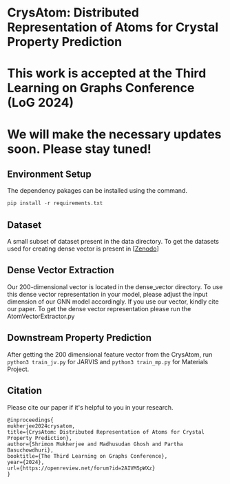 # CrysAtom: Distributed Representation of Atoms for Crystal Property Prediction
# This work is accepted at the Third Learning on Graphs Conference (LoG 2024)
# We will make the necessary updates soon. Please stay tuned!
## Environment Setup
The dependency pakages can be installed using the command.
```python
pip install -r requirements.txt
```

## Dataset
A small subset of dataset present in the data directory. To get the datasets used for creating dense vector is present in [[Zenodo](https://zenodo.org/records/14242239?token=eyJhbGciOiJIUzUxMiJ9.eyJpZCI6IjA2NzVlMjVmLWM1ZWEtNDk4NC04ZmM5LTFkMWMzNjg0ZTRjMSIsImRhdGEiOnt9LCJyYW5kb20iOiIzYjdkNTFhMzFkYjc1ZWU3N2M2NGIzMmE4YWFiYjNlOSJ9.zG80nRXipzEdJ9MypJe2toA5UcvOmsZ1svlaKk-5qHtN937iHdOlKU1WeIBslatZFgXvCcNb7NrGRFIgPFXhBQ)]
## Dense Vector Extraction
Our 200-dimensional vector is located in the dense_vector directory. To use this dense vector representation in your model, please adjust the input dimension of our GNN model accordingly. If you use our vector, kindly cite our paper.
To get the dense vector representation please run the AtomVectorExtractor.py

## Downstream Property Prediction
After getting the 200 dimensional feature vector from the CrysAtom, run ```python3 train_jv.py``` for JARVIS and ```python3 train_mp.py``` for Materials Project.

## Citation  <a name="cite"></a>
Please cite our paper if it's helpful to you in your research.

```bibtext
@inproceedings{
mukherjee2024crysatom,
title={CrysAtom: Distributed Representation of Atoms for Crystal Property Prediction},
author={Shrimon Mukherjee and Madhusudan Ghosh and Partha Basuchowdhuri},
booktitle={The Third Learning on Graphs Conference},
year={2024},
url={https://openreview.net/forum?id=2AIVM5pWXz}
}
```
